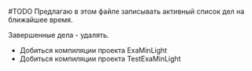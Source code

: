#TODO
Предлагаю в этом файле записывать активный список дел на ближайшее время.

Завершенные дела - удалять.

- Добиться компиляции проекта ExaMinLight
- Добиться компиляции проекта TestExaMinLight